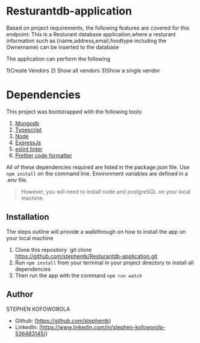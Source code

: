 # Resturantdb-application
Based on project requirements, the following features are covered for this endpoint:
This is a Resturant database application,where a resturant information such as (name,address,email,foodtype including the Ownername) can be inserted to the database

The application can perform the following

1)Create Vendors
2) Show all vendors
3)Show a single vendor


 
# Dependencies
This project was bootstrapped with the following tools:

1. [Mongodb](https://www.mongodb.com/)
2. [Typescript](https://www.typescriptlang.org/)
3. [Node](https://nodejs.org/en/)
4. [ExpressJs](https://expressjs.com/)
5. [eslint linter](https://eslint.org/)
6. [Prettier code formatter](https://prettier.io/)

All of these dependencies required are listed in the package.json file. Use `npm install` on the command line.
Environment variables are defined in a .env file. 

> However, you will need to install node and postgreSQL on your local machine.

## Installation
The steps outline will provide a walkthrough on how to install the app on your local machine

1. Clone this repository `git clone https://github.com/stephentk/Resturantdb-application.git
3. Run `npm install` from your terminal in your project directory to install all dependencies 
4. Then run the app with the command `npm run watch`


## Author
STEPHEN KOFOWOROLA
- Github: [https://github.com/stephentk)
- LinkedIn: [https://www.linkedin.com/in/stephen-kofoworola-536483145/)

 

